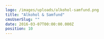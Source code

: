 ```yaml
---
logo: /images/uploads/alkohol-samfund.png
title: "Alkohol & Samfund"
cmsUserSlug: ""
date: 2016-03-07T00:00:00.000Z
position: 10
---
```


